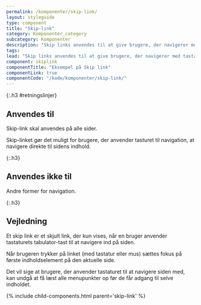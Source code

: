 ```yaml
---
permalink: /komponenter/skip-link/
layout: styleguide
type: component
title: "Skip-link"
category: Komponenter_category
subcategory: Komponenter
description: "Skip links anvendes til at give brugere, der navigerer med tastatur en bedre oplevelse."
tags: 
lead: "Skip links anvendes til at give brugere, der navigerer med tastatur en bedre oplevelse."
component: skiplink
componentTitle: "Eksempel på Skip link"
componentLink: true
componentCode: "/kode/komponenter/skip-link/"
---
```


{:.h3 #retningslinjer}
## Anvendes til

Skip-link skal anvendes på alle sider.

Skip-linket gør det muligt for brugere, der anvender tasturet til navigation, at navigere direkte til sidens indhold.

{:.h3}
## Anvendes ikke til

Andre former for navigation.

{:.h3}
## Vejledning

Et skip link er et skjult link, der kun vises, når en bruger anvender tastaturets tabulator-tast til at navigere ind på siden.

Når brugeren trykker på linket (med tastatur eller mus) sættes fokus på første indholdselement på den aktuelle side.

Det vil sige at brugere, der anvender tastaturet til at navigere siden med, kan undgå at få læst alle menupunkter op før de får adgang til selve indholdet.


{% include child-components.html parent='skip-link' %}
